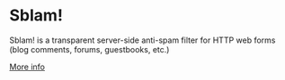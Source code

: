 Sblam!
======

Sblam! is a transparent server-side anti-spam filter for HTTP web forms (blog comments, forums, guestbooks, etc.)

[More info](http://sblam.com/en.html)